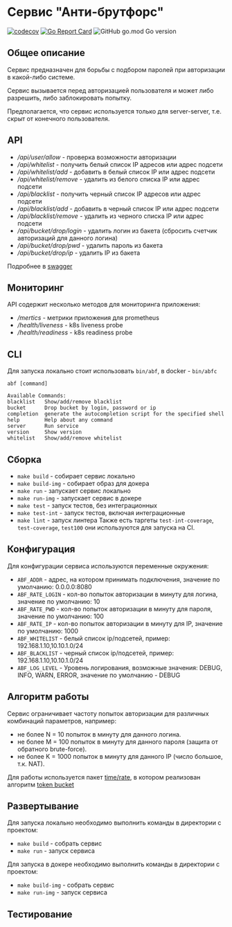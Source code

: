 # Сервис "Анти-брутфорс"
[![codecov](https://codecov.io/gh/razielsd/antibruteforce/branch/master/graph/badge.svg)](https://codecov.io/gh/razielsd/antibruteforce)
[![Go Report Card](https://goreportcard.com/badge/github.com/razielsd/antibruteforce)](https://goreportcard.com/report/github.com/razielsd/antibruteforce)
![GitHub go.mod Go version](https://img.shields.io/github/go-mod/go-version/razielsd/antibruteforce)

## Общее описание
Сервис предназначен для борьбы с подбором паролей при авторизации в какой-либо системе.

Сервис вызывается перед авторизацией пользователя и может либо разрешить, либо заблокировать попытку.

Предполагается, что сервис используется только для server-server, т.е. скрыт от конечного пользователя.

## API
 * _/api/user/allow_ - проверка возможности авторизации
 * _/api/whitelist_ - получить белый список  IP адресов или адрес подсети
 * _/api/whitelist/add_ - добавить в белый список IP или адрес подсети
 * _/api/whitelist/remove_ - удалить из белого списка IP или адрес подсети
 * _/api/blacklist_ - получить черный список  IP адресов или адрес подсети
 * _/api/blacklist/add_ - добавить в черный список IP или адрес подсети
 * _/api/blacklist/remove_ - удалить из черного списка IP или адрес подсети
 * _/api/bucket/drop/login_ - удалить логин из бакета (сбросить счетчик авторизаций для данного логина)
 * _/api/bucket/drop/pwd_ - удалить пароль из бакета
 * _/api/bucket/drop/ip_ - удалить IP из бакета

Подробнее в [swagger](https://editor.swagger.io/?url=https://raw.githubusercontent.com/razielsd/antibruteforce/master/doc/swagger.yml)

##  Мониторинг
API содержит несколько методов для мониторинга приложения:
 * _/mertics_ - метрики приложения для prometheus
 * _/health/liveness_ - k8s liveness probe
 * _/health/readiness_ - k8s readiness probe

## CLI
Для запуска локально стоит использовать `bin/abf`, в docker - `bin/abfc`
```Использование:
abf [command]

Available Commands:
blacklist   Show/add/remove blacklist
bucket      Drop bucket by login, password or ip
completion  generate the autocompletion script for the specified shell
help        Help about any command
server      Run service
version     Show version
whitelist   Show/add/remove whitelist
```
## Сборка
 * `make build` - собирает сервис локально
 * `make build-img` - собирает образ для докера
 * `make run` - запускает сервис локально
 * `make run-img` - запускает сервис в докере
 * `make test` - запуск тестов, без интеграционных
 * `make test-int` - запуск тестов, включая интеграционные
 * `make lint` - запуск линтера
Также есть таргеты `test-int-coverage`, `test-coverage`, `test100` они используются для запуска на CI.

##  Конфигурация
Для конфигурации сервиса используются переменные окружения:
 * `ABF_ADDR` - адрес, на котором принимать подключения, значение по умолчанию: 0.0.0.0:8080
 * `ABF_RATE_LOGIN` - кол-во попыток авторизации в минуту для логина, значение по умолчанию: 10 
 * `ABF_RATE_PWD` - кол-во попыток авторизации в минуту для пароля, значение по умолчанию: 100
 * `ABF_RATE_IP` - кол-во попыток авторизации в минуту для IP, значение по умолчанию: 1000
 * `ABF_WHITELIST` - белый список ip/подсетей, пример: 192.168.1.10,10.10.1.0/24
 * `ABF_BLACKLIST` - черный список ip/подсетей, пример: 192.168.1.10,10.10.1.0/24
 * `ABF_LOG_LEVEL` - Уровень логирования, возможные значения: DEBUG, INFO, WARN, ERROR, значение по умолчанию - DEBUG

## Алгоритм работы
Сервис ограничивает частоту попыток авторизации для различных комбинаций параметров, например:
* не более N = 10 попыток в минуту для данного логина.
* не более M = 100 попыток в минуту для данного пароля (защита от обратного brute-force).
* не более K = 1000 попыток в минуту для данного IP (число большое, т.к. NAT).
 
Для работы используется пакет [time/rate](https://pkg.go.dev/golang.org/x/time/rate), в котором реализован алгоритм [token bucket](https://en.wikipedia.org/wiki/Token_bucket)

## Развертывание
Для запуска локально необходимо выполнить команды в директории с проектом:
 * `make build` - собрать сервис
 * `make run` - запуск сервиса

Для запуска в докере необходимо выполнить команды в директории с проектом:
 * `make build-img` - собрать сервис
 * `make run-img` - запуск сервиса

## Тестирование
